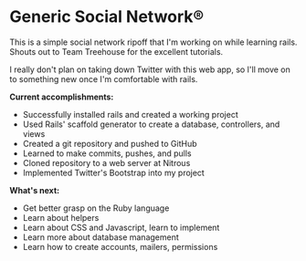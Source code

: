 # Generic Social Network®

This is a simple social network ripoff that I'm working on while learning rails. 
Shouts out to Team Treehouse for the excellent tutorials.

I really don't plan on taking down Twitter with this web app, so I'll move on to something new once I'm comfortable with rails.

**Current accomplishments:**
* Successfully installed rails and created a working project
* Used Rails' scaffold generator to create a database, controllers, and views
* Created a git repository and pushed to GitHub
* Learned to make commits, pushes, and pulls
* Cloned repository to a web server at Nitrous
* Implemented Twitter's Bootstrap into my project

**What's next:**
* Get better grasp on the Ruby language
* Learn about helpers
* Learn about CSS and Javascript, learn to implement
* Learn more about database management
* Learn how to create accounts, mailers, permissions


